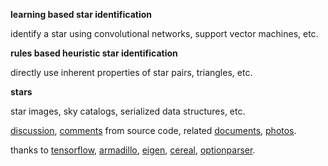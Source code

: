 **learning based star identification**

identify a star using convolutional networks, support vector machines, etc.

**rules based heuristic star identification**

directly use inherent properties of star pairs, triangles, etc.

**stars**

star images, sky catalogs, serialized data structures, etc.

[discussion](http://starid.org), [comments](http://starid.org/comments) from source code, related [documents](http://starid.org/references), [photos](http://photos.starid.org).

thanks to [tensorflow](http://github.com/tensorflow/tensorflow),
[armadillo](http://arma.sourceforge.net), [eigen](http://eigen.tuxfamily.org/index.php), [cereal](http://github.com/USCiLab/cereal),
[optionparser](http://optionparser.sourceforge.net).

